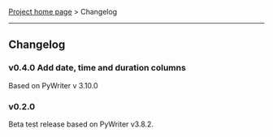 [Project home page](index) > Changelog

------------------------------------------------------------------------

## Changelog

### v0.4.0 Add date, time and duration columns

Based on PyWriter v 3.10.0


### v0.2.0

Beta test release based on PyWriter v3.8.2.

